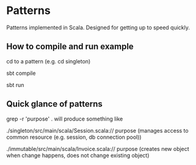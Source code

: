 # Patterns
Patterns implemented in Scala. Designed for getting up to speed quickly.

## How to compile and run example
cd to a pattern (e.g. cd singleton)

sbt compile

sbt run

## Quick glance of patterns
grep -r 'purpose' . will produce something like

./singleton/src/main/scala/Session.scala:// purpose (manages access to common resource (e.g. session, db connection pool))

./immutable/src/main/scala/Invoice.scala:// purpose (creates new object when change happens, does not change existing object)